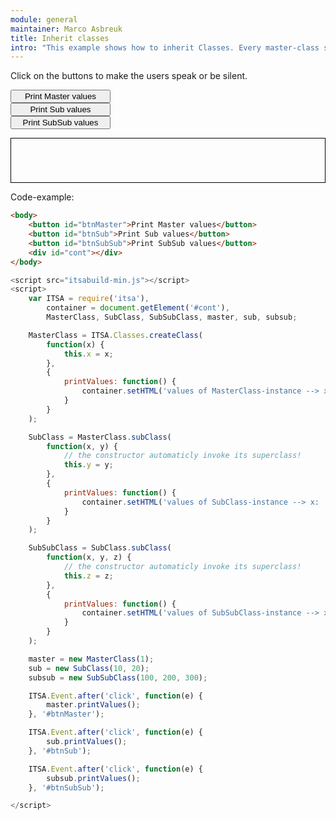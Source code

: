 ```yaml
---
module: general
maintainer: Marco Asbreuk
title: Inherit classes
intro: "This example shows how to inherit Classes. Every master-class should be defined using </b>ITSA.Classes.createClass()</b>. From that point out, Classes can be inherited by using <b>subClass</b> of the parent-Class."
---
```


<style type="text/css">
    #btnMaster, #btnSub, #btnSubSub {
        display: block;
        min-width: 12em;
    }
    #cont {
        border: solid 1px #000;
        padding: 1em;
        min-width: 10em;
        min-height: 3em;
        display: block;
        margin-top: 1em;
    }
</style>

Click on the buttons to make the users speak or be silent.

<button id="btnMaster" class="pure-button pure-button-bordered">Print Master values</button>
<button id="btnSub" class="pure-button pure-button-bordered">Print Sub values</button>
<button id="btnSubSub" class="pure-button pure-button-bordered">Print SubSub values</button>

<div id="cont"></div>


<p class="spaced">Code-example:</p>

```html
<body>
    <button id="btnMaster">Print Master values</button>
    <button id="btnSub">Print Sub values</button>
    <button id="btnSubSub">Print SubSub values</button>
    <div id="cont"></div>
</body>
```

```js
<script src="itsabuild-min.js"></script>
<script>
    var ITSA = require('itsa'),
        container = document.getElement('#cont'),
        MasterClass, SubClass, SubSubClass, master, sub, subsub;

    MasterClass = ITSA.Classes.createClass(
        function(x) {
            this.x = x;
        },
        {
            printValues: function() {
                container.setHTML('values of MasterClass-instance --> x: '+this.x);
            }
        }
    );

    SubClass = MasterClass.subClass(
        function(x, y) {
            // the constructor automaticly invoke its superclass!
            this.y = y;
        },
        {
            printValues: function() {
                container.setHTML('values of SubClass-instance --> x: '+this.x+', y: '+this.y);
            }
        }
    );

    SubSubClass = SubClass.subClass(
        function(x, y, z) {
            // the constructor automaticly invoke its superclass!
            this.z = z;
        },
        {
            printValues: function() {
                container.setHTML('values of SubSubClass-instance --> x: '+this.x+', y: '+this.y+', z: '+this.z);
            }
        }
    );

    master = new MasterClass(1);
    sub = new SubClass(10, 20);
    subsub = new SubSubClass(100, 200, 300);

    ITSA.Event.after('click', function(e) {
        master.printValues();
    }, '#btnMaster');

    ITSA.Event.after('click', function(e) {
        sub.printValues();
    }, '#btnSub');

    ITSA.Event.after('click', function(e) {
        subsub.printValues();
    }, '#btnSubSub');

</script>
```

<script src="../../dist/itsabuild-min.js"></script>
<script>
    var ITSA = require('itsa'),
        container = document.getElement('#cont'),
        MasterClass, SubClass, SubSubClass, master, sub, subsub;

    MasterClass = ITSA.Classes.createClass(
        function(x) {
            this.x = x;
        },
        {
            printValues: function() {
                container.setHTML('values of MasterClass-instance --> x: '+this.x);
            }
        }
    );

    SubClass = MasterClass.subClass(
        function(x, y) {
            // the constructor automaticly invoke its superclass!
            this.y = y;
        },
        {
            printValues: function() {
                container.setHTML('values of SubClass-instance --> x: '+this.x+', y: '+this.y);
            }
        }
    );

    SubSubClass = SubClass.subClass(
        function(x, y, z) {
            // the constructor automaticly invoke its superclass!
            this.z = z;
        },
        {
            printValues: function() {
                container.setHTML('values of SubSubClass-instance --> x: '+this.x+', y: '+this.y+', z: '+this.z);
            }
        }
    );

    master = new MasterClass(1);
    sub = new SubClass(10, 20);
    subsub = new SubSubClass(100, 200, 300);

    ITSA.Event.after('click', function(e) {
        master.printValues();
    }, '#btnMaster');

    ITSA.Event.after('click', function(e) {
        sub.printValues();
    }, '#btnSub');

    ITSA.Event.after('click', function(e) {
        subsub.printValues();
    }, '#btnSubSub');

</script>